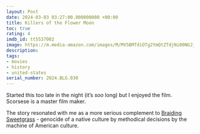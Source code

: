 ```yaml
---
layout: Post
date: 2024-03-03 03:27:00.000000000 +00:00
title: Killers of the Flower Moon
toc: true
rating: 4
imdb_id: tt5537002
image: https://m.media-amazon.com/images/M/MV5BMTdiOTg2YmQtZTdjNi00NGJjLWI2ZTQtYWNkNDUwMDEzOTQxXkEyXkFqcGdeQXVyMTAxNzQ1NzI@._V1_SX300.jpg
description:
tags:
- movies
- history
- united-states
serial_number: 2024.BLG.030
---
```

Started this too late in the night \(it’s *soo* long\) but I enjoyed the film\. Scorsese is a master film maker\.

The story resonated with me as a more serious complement to [Braiding Sweetgrass](https://www.joshbeckman.org/blog/reading/braiding-sweetgrass) \- genocide of a native culture by methodical decisions by the machine of American culture\.
